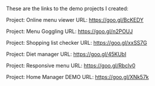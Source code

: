 These are the links to the demo projects I created:

Project: Online menu viewer
URL: https://goo.gl/BcKEDY

Project: Menu Goggling
URL: https://goo.gl/n2POUJ

Project: Shopping list checker
URL: https://goo.gl/xxSS7G

Project: Diet manager
URL: https://goo.gl/45KUbI

Project: Responsive menu
URL: https://goo.gl/Rbclv0

Project: Home Manager
DEMO URL: https://goo.gl/XNk57k

